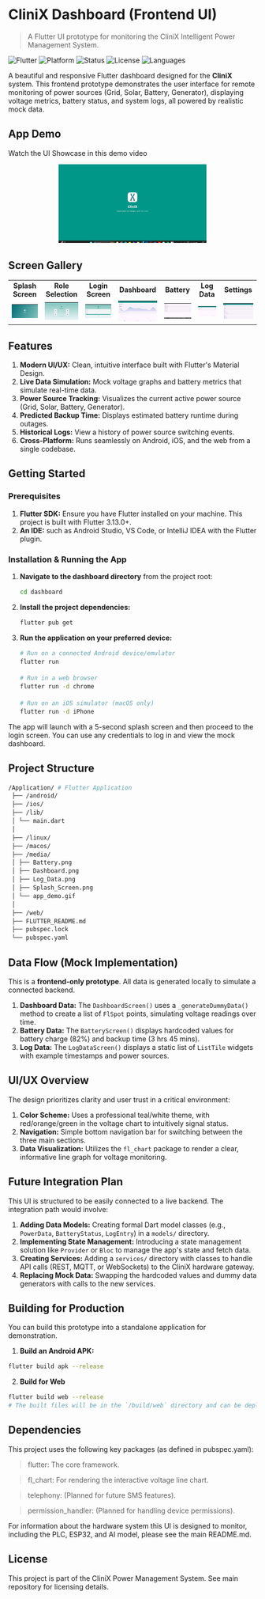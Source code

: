 # CliniX Dashboard (Frontend UI)

> A Flutter UI prototype for monitoring the CliniX Intelligent Power Management System.

![Flutter](https://img.shields.io/badge/Flutter-02569B?style=for-the-badge&logo=flutter&logoColor=white)
![Platform](https://img.shields.io/badge/Platform-Android__%7C__iOS__%7C__Web-blue)
![Status](https://img.shields.io/badge/Status-UI%20Prototype%20(Mock%20Data)-important)
![License](https://img.shields.io/badge/License-MIT-teal)
![Languages](https://img.shields.io/badge/Languages-Tamil%20|%20Telugu%20|%20Hindi%20|%20Marathi%20|%20English-brightgreen)

A beautiful and responsive Flutter dashboard designed for the **CliniX** system. This frontend prototype demonstrates the user interface for remote monitoring of power sources (Grid, Solar, Battery, Generator), displaying voltage metrics, battery status, and system logs, all powered by realistic mock data.

##  App Demo

Watch the UI Showcase in this demo video

<p align="center">
  <img src="/Application/media/app_demo.gif" alt="CliniX App Demo" width="300"/>
</p>

##  Screen Gallery

<div align="center">
  <table>
    <tr>
      <td align="center"><strong>Splash Screen</strong></td>
      <td align="center"><strong>Role Selection</strong></td>
      <td align="center"><strong>Login Screen</strong></td>
      <td align="center"><strong>Dashboard</strong></td>
      <td align="center"><strong>Battery</strong></td>
      <td align="center"><strong>Log Data</strong></td>
      <td align="center"><strong>Settings</strong></td>
    </tr>
    <tr>
      <td><img src="/Application/media/Splash_Screen.png" width="200"></td>
      <td><img src="/Application/media/Role_Selection.png" width="200"></td>
      <td><img src="/Application/media/Login_Screen.png" width="200"></td>
      <td><img src="/Application/media/Dashboard.png" width="200"></td>
      <td><img src="/Application/media/Battery.png" width="200"></td>
      <td><img src="/Application/media/Log_Data.png" width="200"></td>
      <td><img src="/Application/media/Settings.png" width="200"></td>
    </tr>
  </table>
</div>

##  Features

1. **Modern UI/UX:** Clean, intuitive interface built with Flutter's Material Design.
2. **Live Data Simulation:** Mock voltage graphs and battery metrics that simulate real-time data.
3. **Power Source Tracking:** Visualizes the current active power source (Grid, Solar, Battery, Generator).
4. **Predicted Backup Time:** Displays estimated battery runtime during outages.
5. **Historical Logs:** View a history of power source switching events.
6. **Cross-Platform:** Runs seamlessly on Android, iOS, and the web from a single codebase.

## Getting Started

### Prerequisites

1. **Flutter SDK:** Ensure you have Flutter installed on your machine. This project is built with Flutter 3.13.0+.
2. **An IDE:** such as Android Studio, VS Code, or IntelliJ IDEA with the Flutter plugin.

### Installation & Running the App

1.  **Navigate to the dashboard directory** from the project root:
    ```bash
    cd dashboard
    ```

2.  **Install the project dependencies:**
    ```bash
    flutter pub get
    ```

3.  **Run the application on your preferred device:**
    ```bash
    # Run on a connected Android device/emulator
    flutter run

    # Run in a web browser
    flutter run -d chrome

    # Run on an iOS simulator (macOS only)
    flutter run -d iPhone
    ```

The app will launch with a 5-second splash screen and then proceed to the login screen. You can use any credentials to log in and view the mock dashboard.

## Project Structure
```bash
/Application/ # Flutter Application
 ├── /android/
 ├── /ios/
 ├── /lib/
 │ └── main.dart
 │ 
 ├── /linux/
 ├── /macos/
 ├── /media/
 │ ├── Battery.png
 │ ├── Dashboard.png
 │ ├── Log_Data.png
 │ ├── Splash_Screen.png
 │ └── app_demo.gif
 │
 ├── /web/
 ├── FLUTTER_README.md
 ├── pubspec.lock
 └── pubspec.yaml
```

## Data Flow (Mock Implementation)

This is a **frontend-only prototype**. All data is generated locally to simulate a connected backend.

1. **Dashboard Data:** The `DashboardScreen()` uses a `_generateDummyData()` method to create a list of `FlSpot` points, simulating voltage readings over time.
2. **Battery Data:** The `BatteryScreen()` displays hardcoded values for battery charge (82%) and backup time (3 hrs 45 mins).
3. **Log Data:** The `LogDataScreen()` displays a static list of `ListTile` widgets with example timestamps and power sources.

## UI/UX Overview

The design prioritizes clarity and user trust in a critical environment:
1. **Color Scheme:** Uses a professional teal/white theme, with red/orange/green in the voltage chart to intuitively signal status.
2. **Navigation:** Simple bottom navigation bar for switching between the three main sections.
3. **Data Visualization:** Utilizes the `fl_chart` package to render a clear, informative line graph for voltage monitoring.

## Future Integration Plan

This UI is structured to be easily connected to a live backend. The integration path would involve:

1.  **Adding Data Models:** Creating formal Dart model classes (e.g., `PowerData`, `BatteryStatus`, `LogEntry`) in a `models/` directory.
2.  **Implementing State Management:** Introducing a state management solution like `Provider` or `Bloc` to manage the app's state and fetch data.
3.  **Creating Services:** Adding a `services/` directory with classes to handle API calls (REST, MQTT, or WebSockets) to the CliniX hardware gateway.
4.  **Replacing Mock Data:** Swapping the hardcoded values and dummy data generators with calls to the new services.

## Building for Production

You can build this prototype into a standalone application for demonstration.

1. **Build an Android APK:**
```bash
flutter build apk --release
```
2. **Build for Web**
```bash
flutter build web --release
# The built files will be in the `/build/web` directory and can be deployed to any web server.
```
## Dependencies
This project uses the following key packages (as defined in pubspec.yaml):

> flutter: The core framework.

> fl_chart: For rendering the interactive voltage line chart.

> telephony: (Planned for future SMS features).

> permission_handler: (Planned for handling device permissions).

For information about the hardware system this UI is designed to monitor, including the PLC, ESP32, and AI model, please see the main README.md.

## License
This project is part of the CliniX Power Management System. See main repository for licensing details.





